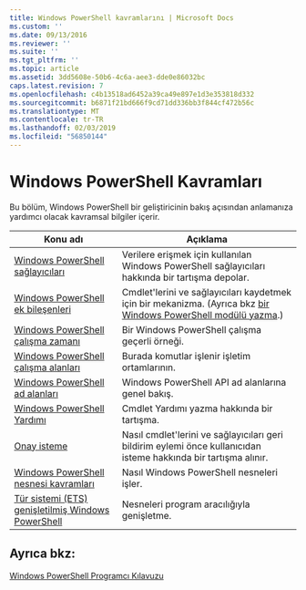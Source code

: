 ```yaml
---
title: Windows PowerShell kavramlarını | Microsoft Docs
ms.custom: ''
ms.date: 09/13/2016
ms.reviewer: ''
ms.suite: ''
ms.tgt_pltfrm: ''
ms.topic: article
ms.assetid: 3dd5608e-50b6-4c6a-aee3-dde0e86032bc
caps.latest.revision: 7
ms.openlocfilehash: c4b13518ad6452a39ca49e897e1d3e353818d332
ms.sourcegitcommit: b6871f21bd666f9cd71dd336bb3f844cf472b56c
ms.translationtype: MT
ms.contentlocale: tr-TR
ms.lasthandoff: 02/03/2019
ms.locfileid: "56850144"
---
```

# <a name="windows-powershell-concepts"></a>Windows PowerShell Kavramları

Bu bölüm, Windows PowerShell bir geliştiricinin bakış açısından anlamanıza yardımcı olacak kavramsal bilgiler içerir.

|Konu adı|Açıklama|
|----------------|-----------------|
|[Windows PowerShell sağlayıcıları](http://msdn.microsoft.com/en-us/a65c5c75-1131-4ade-90d3-a613dbe620e9)|Verilere erişmek için kullanılan Windows PowerShell sağlayıcıları hakkında bir tartışma depolar.|
|[Windows PowerShell ek bileşenleri](http://msdn.microsoft.com/en-us/20e081a9-522c-48bf-9f21-faaf8cca2e82)|Cmdlet'lerini ve sağlayıcıları kaydetmek için bir mekanizma. (Ayrıca bkz [bir Windows PowerShell modülü yazma](../module/writing-a-windows-powershell-module.md).)|
|[Windows PowerShell çalışma zamanı](http://msdn.microsoft.com/en-us/949f06e8-0224-4cd3-bbad-a0cebbb5dec8)|Bir Windows PowerShell çalışma geçerli örneği.|
|[Windows PowerShell çalışma alanları](http://msdn.microsoft.com/en-us/a1582cfe-f06d-4aff-adc6-71f49a860ce9)|Burada komutlar işlenir işletim ortamlarının.|
|[Windows PowerShell ad alanları](http://msdn.microsoft.com/en-us/04bd2841-e90c-47d2-8a1f-3aeb3df35176)|Windows PowerShell API ad alanlarına genel bakış.|
|[Windows PowerShell Yardımı](http://msdn.microsoft.com/en-us/097b7c1c-a056-4b36-9c86-65b2ee702fc7)|Cmdlet Yardımı yazma hakkında bir tartışma.|
|[Onay isteme](../cmdlet/requesting-confirmation-from-cmdlets.md)|Nasıl cmdlet'lerini ve sağlayıcıları geri bildirim eylemi önce kullanıcıdan isteme hakkında bir tartışma alınır.|
|[Windows PowerShell nesnesi kavramları](http://msdn.microsoft.com/en-us/a1449178-b6fd-4ca8-a5e1-d747c2c54181)|Nasıl Windows PowerShell nesneleri işler.|
|[Tür sistemi (ETS) genişletilmiş Windows PowerShell](http://msdn.microsoft.com/en-us/12700631-be23-4e6b-9bf0-81ea0d166353)|Nesneleri program aracılığıyla genişletme.|

## <a name="see-also"></a>Ayrıca bkz:

[Windows PowerShell Programcı Kılavuzu](./windows-powershell-programmer-s-guide.md)
